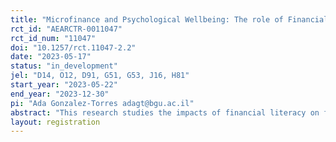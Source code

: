 ```yaml
---
title: "Microfinance and Psychological Wellbeing: The role of Financial Literacy"
rct_id: "AEARCTR-0011047"
rct_id_num: "11047"
doi: "10.1257/rct.11047-2.2"
date: "2023-05-17"
status: "in_development"
jel: "D14, O12, D91, G51, G53, J16, H81"
start_year: "2023-05-22"
end_year: "2023-12-30"
pi: "Ada Gonzalez-Torres adagt@bgu.ac.il"
abstract: "This research studies the impacts of financial literacy on financial and psychological well-being of microfinance borrowers in rural Nigeria. We implement a randomized control trial to test the effectiveness of providing a financial literacy training to loan borrowers within a microfinance institution. Having already qualified for and received loans from a microfinance institution, the study explores whether and to what extent financial literacy improves financial and well-being for these rural dwellers."
layout: registration
---
```


